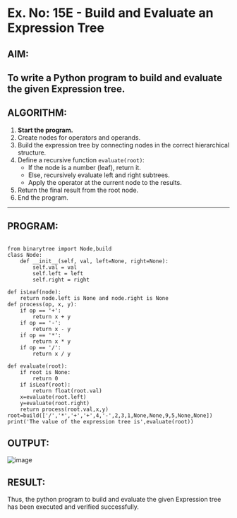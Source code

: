 # Ex. No: 15E - Build and Evaluate an Expression Tree

## AIM:
To write a Python program to build and evaluate the given Expression tree.
---
## ALGORITHM:

1. **Start the program.**
2. Create nodes for operators and operands.
3. Build the expression tree by connecting nodes in the correct hierarchical structure.
4. Define a recursive function `evaluate(root)`:
   - If the node is a number (leaf), return it.
   - Else, recursively evaluate left and right subtrees.
   - Apply the operator at the current node to the results.
5. Return the final result from the root node.
6. End the program.
---
## PROGRAM:
```

from binarytree import Node,build
class Node:
    def __init__(self, val, left=None, right=None):
        self.val = val
        self.left = left
        self.right = right

def isLeaf(node):
    return node.left is None and node.right is None
def process(op, x, y):
    if op == '+':
        return x + y
    if op == '-':
        return x - y
    if op == '*':
        return x * y
    if op == '/':
        return x / y
 
def evaluate(root):
    if root is None:
        return 0
    if isLeaf(root):
        return float(root.val)
    x=evaluate(root.left)
    y=evaluate(root.right)
    return process(root.val,x,y)
root=build(['/','*','+','+',4,'-',2,3,1,None,None,9,5,None,None])
print('The value of the expression tree is',evaluate(root))

```

## OUTPUT:
![image](https://github.com/user-attachments/assets/e6c4a061-9c5f-45e6-b078-8325546ab48a)


## RESULT:
Thus, the python program to build and evaluate the given Expression tree has been executed and verified successfully.
